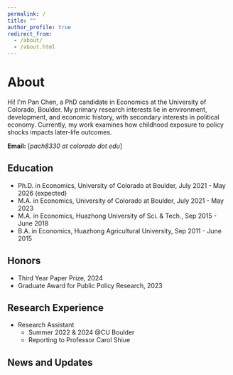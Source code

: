 ```yaml
---
permalink: /
title: ""
author_profile: true
redirect_from: 
  - /about/
  - /about.html
---
```


# About

Hi! I'm Pan Chen, a PhD candidate in Economics at the University of Colorado, Boulder. My primary research interests lie in environment, development, and economic history, with secondary interests in political economy. Currently, my work examines how childhood exposure to policy shocks impacts later-life outcomes.

**Email:** [*pach8330 at colorado dot edu*]

## Education
* Ph.D. in Economics, University of Colorado at Boulder, July 2021 - May 2026 (expected)
* M.A. in Economics, University of Colorado at Boulder, July 2021 - May 2023
* M.A. in Economics, Huazhong University of Sci. & Tech., Sep 2015 - June 2018
* B.A. in Economics, Huazhong Agricultural University, Sep 2011 - June 2015 

## Honors
* Third Year Paper Prize, 2024
* Graduate Award for Public Policy Research, 2023

## Research Experience
* Research Assistant
  * Summer 2022 & 2024 @CU Boulder
  * Reporting to Professor Carol Shiue

## News and Updates
